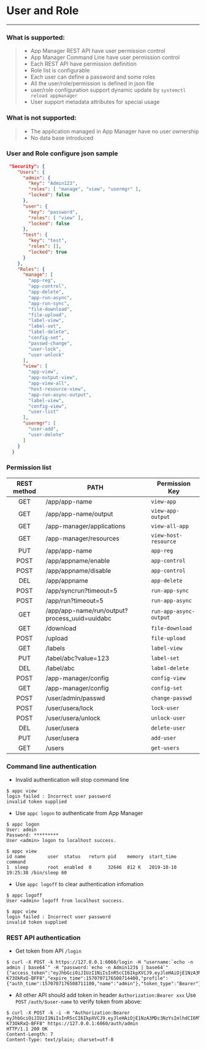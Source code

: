 # User and Role

------

### What is supported:

> * App Manager REST API have user permission control
> * App Manager Command Line have user permission control
> * Each REST API have permission definition
> * Role list is configurable 
> * Each user can define a password and some roles
> * All the user/role/permission is defined in json file
> * user/role configuration support dynamic update by `systemctl reload appmanager`
> * User support metadata attributes for special usage

### What is **not** supported:
> * The application managed in App Manager have no user ownership
> * No data base introduced

### User and Role configure json sample

```json
 "Security": {
    "Users": {
      "admin": {
        "key": "Admin123",
        "roles": [ "manage", "view", "usermgr" ],
        "locked": false
      },
      "user": {
        "key": "password",
        "roles": [ "view" ],
        "locked": false
      },
      "test": {
        "key": "test",
        "roles": [],
        "locked": true
      }
    },
    "Roles": {
      "manage": [
        "app-reg",
        "app-control",
        "app-delete",
        "app-run-async",
        "app-run-sync",
        "file-download",
        "file-upload",
        "label-view",
        "label-set",
        "label-delete",
        "config-set",
        "passwd-change",
        "user-lock",
        "user-unlock"
      ],
      "view": [
        "app-view",
        "app-output-view",
        "app-view-all",
        "host-resource-view",
        "app-run-async-output",
        "label-view",
        "config-view",
		"user-list"
      ],
      "usermgr": [
        "user-add",
        "user-delete"
      ]
    }
  }
```

### Permission list

| REST method        |  PATH   |  Permission Key |
| :--------:   | -----  | ----  |
| GET     | /app/app-name |   `view-app`     |
| GET        |   /app/app-name/output  |   `view-app-output`   |
| GET     | /app-manager/applications |   `view-all-app`     |
| GET     | /app-manager/resources |   `view-host-resource`     |
| PUT     | /app/app-name |   `app-reg`     |
| POST     | /app/appname/enable |   `app-control`     |
| POST     | /app/appname/disable |   `app-control`     |
| DEL     | /app/appname |   `app-delete`    |
| POST     | /app/syncrun?timeout=5 | `run-app-sync`  |
| POST     | /app/run?timeout=5 |   `run-app-async`  |
| GET     | /app/app-name/run/output?process_uuid=uuidabc | `run-app-async-output`  |
| GET     | /download | `file-download`  |
| POST     | /upload | `file-upload`  |
| GET     | /labels | `label-view`  |
| PUT     | /label/abc?value=123  | `label-set`  |
| DEL     | /label/abc | `label-delete`  |
| POST    | /app-manager/config | `config-view`  |
| GET    | /app-manager/config | `config-set`  |
| POST    | /user/admin/passwd | `change-passwd`  |
| POST    | /user/usera/lock | `lock-user`  |
| POST    | /user/usera/unlock | `unlock-user`  |
| DEL    | /user/usera | `delete-user`  |
| PUT    | /user/usera | `add-user`  |
| GET    | /users | `get-users`  |


### Command line authentication

 - Invalid authentication will stop command line

```shell
$ appc view
login failed : Incorrect user password
invalid token supplied
```
 - Use `appc logon` to authenticate from App Manager

```shell
$ appc logon
User: admin
Password: *********
User <admin> logon to localhost success.

$ appc view
id name        user  status   return pid    memory  start_time          command
1  sleep       root  enabled  0      32646  812 K   2019-10-10 19:25:38 /bin/sleep 60
```

 - Use `appc logoff` to clear authentication infomation

```shell
$ appc logoff
User <admin> logoff from localhost success.

$ appc view
login failed : Incorrect user password
invalid token supplied
```

### REST API authentication

 - Get token from API  `/login`

```shell
$ curl -X POST -k https://127.0.0.1:6060/login -H "username:`echo -n admin | base64`" -H "password:`echo -n Admin123$ | base64`"
{"access_token":"eyJhbGciOiJIUzI1NiIsInR5cCI6IkpXVCJ9.eyJleHAiOjE1NzA3MDc3NzYsImlhdCI6MTU3MDcwNzE3NiwiaXNzIjoiYXBwbWdyLWF1dGgwIiwibmFtZSI6ImFkbWluIn0.CF_jXy4IrGpl0HKvM8Vh_T7LsGTGO-K73OkRxQ-BFF8","expire_time":1570707176508714400,"profile":{"auth_time":1570707176508711100,"name":"admin"},"token_type":"Bearer"}
```

 - All other API should add token in header `Authorization:Bearer xxx`
 Use `POST` `/auth/$user-name` to verify token from above:
```shell
$ curl -X POST -k -i -H "Authorization:Bearer eyJhbGciOiJIUzI1NiIsInR5cCI6IkpXVCJ9.eyJleHAiOjE1NzA3MDc3NzYsImlhdCI6MTU3MDcwNzE3NiwiaXNzIjoiYXBwbWdyLWF1dGgwIiwibmFtZSI6ImFkbWluIn0.CF_jXy4IrGpl0HKvM8Vh_T7LsGTGO-K73OkRxQ-BFF8" https://127.0.0.1:6060/auth/admin
HTTP/1.1 200 OK
Content-Length: 7
Content-Type: text/plain; charset=utf-8
```